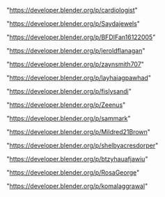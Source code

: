 "https://developer.blender.org/p/cardiologist"

"https://developer.blender.org/p/Saydajewels"

"https://developer.blender.org/p/BFDIFan16122005"

"https://developer.blender.org/p/jeroldflanagan"

"https://developer.blender.org/p/zaynsmith707"

"https://developer.blender.org/p/layhaiagpawhad"

"https://developer.blender.org/p/fislysandi"

"https://developer.blender.org/p/Zeenus"

"https://developer.blender.org/p/sammark"

"https://developer.blender.org/p/Mildred21Brown"

"https://developer.blender.org/p/shelbyacresdorper"

"https://developer.blender.org/p/btzyhauafjawiu"

"https://developer.blender.org/p/RosaGeorge"

"https://developer.blender.org/p/komalaggrawal"

